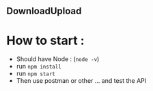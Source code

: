 ## DownloadUpload
# How to start : 
- Should have Node : (`node -v`)
- run `npm install`
- run `npm start`
- Then use postman or other ... and test the API
